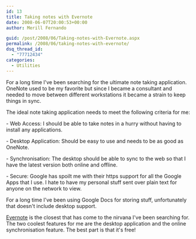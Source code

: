 ```yaml
---
id: 13
title: Taking notes with Evernote
date: 2008-06-07T20:00:53+00:00
author: Merill Fernando

guid: /post/2008/06/Taking-notes-with-Evernote.aspx
permalink: /2008/06/taking-notes-with-evernote/
dsq_thread_id:
  - "77712434"
categories:
  - Utilities
---
```

<p>For a long time I've been searching for the ultimate note taking application. OneNote used to be my favorite but since I became a consultant and needed to move between different workstations it became a strain to keep things in sync.</p> <p>The ideal note taking application needs to meet the following criteria for me:</p> <p>- Web Access: I should be able to take notes in a hurry without having to install any applications.</p> <p>- Desktop Application: Should be easy to use and needs to be as good as OneNote.</p> <p>- Synchronisation: The desktop should be able to sync to the web so that I have the latest version both online and offline.</p> <p>- Secure: Google has spoilt me with their https support for all the Google Apps that I use. I hate to have my personal stuff sent over plain text for anyone on the network to view.</p> <p>For a long time I've been using Google Docs for storing stuff, unfortunately that doesn't include desktop support.</p> <p><a href="http://www.evernote.com/">Evernote</a> is the closest that has come to the nirvana I've been searching for. The two coolest features for me are the desktop application and the online synchronisation feature. The best part is that it's free!</p>